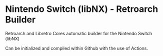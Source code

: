 # Nintendo Switch (libNX) - Retroarch Builder

Retroarch and Libretro Cores automatic builder for the Nintendo Switch (libNX)

Can be initialized and compiled within Github with the use of Actions.